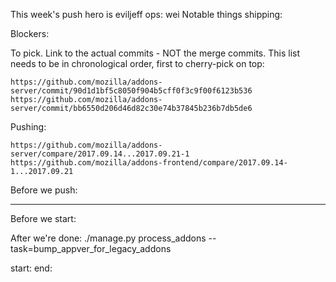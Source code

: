 This week's push hero is eviljeff
ops: wei
Notable things shipping:


Blockers:

To pick.  Link to the actual commits - NOT the merge commits.  This list needs
to be in chronological order, first to cherry-pick on top:

    https://github.com/mozilla/addons-server/commit/90d1d1bf5c8050f904b5cff0f3c9f00f6123b536
    https://github.com/mozilla/addons-server/commit/bb6550d206d46d82c30e74b37845b236b7db5de6

Pushing:

    https://github.com/mozilla/addons-server/compare/2017.09.14...2017.09.21-1
    https://github.com/mozilla/addons-frontend/compare/2017.09.14-1...2017.09.21


Before we push:

-------------------------------------------------------------------------------
Before we start:


After we're done:
    ./manage.py process_addons -- task=bump_appver_for_legacy_addons

start:
end:


